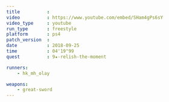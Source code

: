 ```yaml
---
title          :
video          : https://www.youtube.com/embed/SHam4gPs6sY
video_type     : youtube
run_type       : freestyle
platform       : ps4
patch_version  :
date           : 2018-09-25
time           : 04'19"99
quest          : 9★-relish-the-moment

runners:
    - hk_mh_olay

weapons:
    - great-sword
---
```

